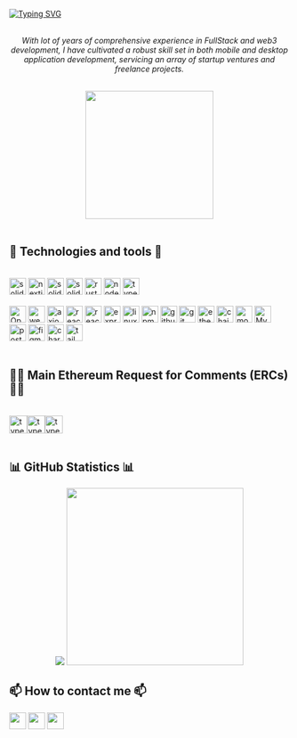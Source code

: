[![Typing SVG](https://readme-typing-svg.demolab.com/?font=Fira+Code&size=30&duration=4000&pause=1000&color=ffffff&vCenter=true&width=1000&lines=%F0%9F%A4%96%F0%9F%9A%80%F0%9F%91%BE%20Hello!%20let%27s%20build%20something%20together?%20%F0%9F%91%BE%F0%9F%9A%80%F0%9F%A4%96)](https://git.io/typing-svg)
<p align="center">
  <br>
  <i>With lot of years of comprehensive experience in FullStack and web3 development, I have cultivated a robust skill set in both mobile and desktop application development, servicing an array of startup ventures and freelance projects.</i>
  <br><br>
  <div align="center">
  <img src="https://i.giphy.com/media/v1.Y2lkPTc5MGI3NjExMWZrenBwOXVtejN2Z291b24zYXNmZ2ljOHF0cGY4cXAwZmtobm5rNiZlcD12MV9pbnRlcm5hbF9naWZfYnlfaWQmY3Q9Zw/0BwzuxgF99stQ7iILo/giphy.gif" width="230px">
  </div>
  <br>
</p>
<h2>🔧 Technologies and tools 🔧</h2>
<br>
<div style="flex">
  <img src="https://img.shields.io/badge/nestjs-%23E0234E.svg?style=for-the-badge&logo=nestjs&logoColor=white" height="30" alt="solidity logo"  />
  <img src="https://img.shields.io/badge/next%20js-000000?style=for-the-badge&logo=nextdotjs&logoColor=white" height="30" alt="nextjs logo"  />
  <img src="https://img.shields.io/badge/Kali-268BEE?style=for-the-badge&logo=kalilinux&logoColor=white" height="30" alt="solidity logo"  />
  <img src="https://img.shields.io/badge/Solidity-363636?logo=solidity&logoColor=white&style=for-the-badge" height="30" alt="solidity logo"  />
  <img src="https://img.shields.io/badge/Rust-000000?style=for-the-badge&logo=rust&logoColor=white" height="30" alt="rust logo"  />
  <img src="https://img.shields.io/badge/Node%20js-339933?style=for-the-badge&logo=nodedotjs&logoColor=white" height="30" alt="node logo"  /> 
  <img src="https://img.shields.io/badge/TypeScript-007ACC?style=for-the-badge&logo=typescript&logoColor=white" height="30" alt="typescript logo"  />
  <br><br>
  <img src="https://img.shields.io/badge/OpenZeppelin-4E5EE4?logo=OpenZeppelin&logoColor=fff&style=for-the-badge" height="30" alt="OpenZeppelin logo"  />
  <img src="https://img.shields.io/badge/web3%20js-F16822?style=for-the-badge&logo=web3.js&logoColor=white" height="30" alt="web3js logo"  />
  <img src="https://img.shields.io/badge/axios-671ddf?&style=for-the-badge&logo=axios&logoColor=white" height="30" alt="axios logo"  />
  <img src="https://img.shields.io/badge/React-61DAFB?logo=react&logoColor=black&style=for-the-badge" height="30" alt="react logo"  />
  <img src="https://img.shields.io/badge/React_Native-20232A?style=for-the-badge&logo=react&logoColor=61DAFB" height="30" alt="react native logo"  />
  <img src="https://img.shields.io/badge/Express%20js-000000?style=for-the-badge&logo=express&logoColor=white" height="30" alt="express logo"  />
  <img src="https://img.shields.io/badge/Linux-FCC624?style=for-the-badge&logo=linux&logoColor=black" height="30" alt="linux logo"  />
  <img src="https://img.shields.io/badge/npm-CB3837?style=for-the-badge&logo=npm&logoColor=white" height="30" alt="npm logo"  />
  <img src="https://img.shields.io/badge/GitHub-100000?style=for-the-badge&logo=github&logoColor=white" height="30" alt="github logo"  />
  <img src="https://img.shields.io/badge/GIT-E44C30?style=for-the-badge&logo=git&logoColor=white" height="30" alt="git logo"  />
  <img src="https://img.shields.io/badge/Ethereum-3C3C3D?style=for-the-badge&logo=Ethereum&logoColor=white" height="30" alt="ethereum logo"  />
  <img src="https://img.shields.io/badge/chainlink-375BD2?style=for-the-badge&logo=chainlink&logoColor=white" height="30" alt="chainlink logo"  />
  <img src="https://img.shields.io/badge/MongoDB-4EA94B?style=for-the-badge&logo=mongodb&logoColor=white" height="30" alt="mongo logo"  />
  <img src="https://img.shields.io/badge/MySQL-005C84?style=for-the-badge&logo=mysql&logoColor=white" height="30" alt="MySql logo"  />
  <img src="https://img.shields.io/badge/PostgreSQL-316192?style=for-the-badge&logo=postgresql&logoColor=white" height="30" alt="postgrees logo"  /> 
  <img src="https://img.shields.io/badge/Figma-F24E1E?style=for-the-badge&logo=figma&logoColor=white" height="30" alt="figma logo"  />
  <img src="https://img.shields.io/badge/React_Native-20232A?style=for-the-badge&logo=react&logoColor=61DAFB" height="30" alt="chart js logo"  />
  <img src="https://img.shields.io/badge/Tailwind_CSS-38B2AC?style=for-the-badge&logo=tailwind-css&logoColor=white" height="30" alt="tailwind css logo"  />
</div>
<br>
<h2>👨‍💻 Main Ethereum Request for Comments (ERCs) 👨‍💻</h2>
<br>
<div style="display: flex">
  <img src="https://img.shields.io/badge/ERC-20-yellow" height="32" alt="typescript logo" />
  <img src="https://img.shields.io/badge/ERC-721-orange" height="32" alt="typescript logo" />
  <img src="https://img.shields.io/badge/ERC-1155-purple" height="32" alt="typescript logo" />
</div>
<br>
<h2>📊 GitHub Statistics 📊</h2>
<div align="center">
<img src="https://github-readme-stats.vercel.app/api?username=0xMCoin&show_icons=true&theme=transparent" >
<img src="https://github-readme-stats.vercel.app/api/top-langs/?username=0xMCoin&layout=donut&theme=transparent" width="317.5">
</div>
<h2>📫 How to contact me 📫</h2>
  <a href="https://www.linkedin.com/in/murillo-augusto/" target="_blank"  ><img height="30" src="https://img.shields.io/badge/-LinkedIn-%230077B5?style=for-the-badge&logo=linkedin&logoColor=white"  target="_blank"></a>
  <a href = "mailto:0xm.coin@gmail.com" ><img height="30" src="https://img.shields.io/badge/-Gmail-%23333?style=for-the-badge&logo=gmail&logoColor=white" target="_blank"></a>
  <a href="https://discord.gg/dhnFNdxn" target="_blank"><img height="30" src="https://img.shields.io/badge/Discord-7289DA?style=for-the-badge&logo=discord&logoColor=white" target="_blank"></a> 
 
